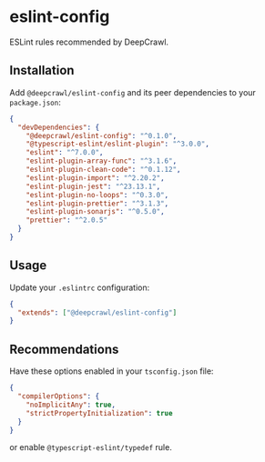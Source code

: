 # eslint-config

ESLint rules recommended by DeepCrawl.

## Installation

Add `@deepcrawl/eslint-config` and its peer dependencies to your `package.json`:

```json
{
  "devDependencies": {
    "@deepcrawl/eslint-config": "^0.1.0",
    "@typescript-eslint/eslint-plugin": "^3.0.0",
    "eslint": "^7.0.0",
    "eslint-plugin-array-func": "^3.1.6",
    "eslint-plugin-clean-code": "^0.1.12",
    "eslint-plugin-import": "^2.20.2",
    "eslint-plugin-jest": "^23.13.1",
    "eslint-plugin-no-loops": "^0.3.0",
    "eslint-plugin-prettier": "^3.1.3",
    "eslint-plugin-sonarjs": "^0.5.0",
    "prettier": "^2.0.5"
  }
}
```

## Usage

Update your `.eslintrc` configuration:

```json
{
  "extends": ["@deepcrawl/eslint-config"]
}
```

## Recommendations

Have these options enabled in your `tsconfig.json` file:

```json
{
  "compilerOptions": {
    "noImplicitAny": true,
    "strictPropertyInitialization": true
  }
}
```

or enable `@typescript-eslint/typedef` rule.
